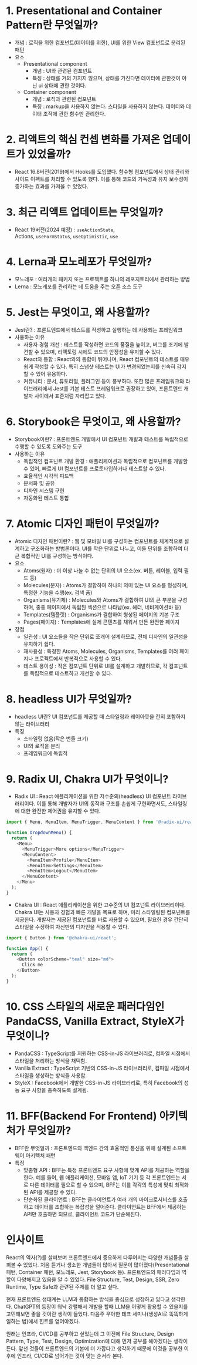 # 1. Presentational and Container Pattern란 무엇일까?
- 개념 : 로직을 위한 컴포넌트(데이터를 위한), UI를 위한 View 컴포넌트로 분리된 패턴
- 요소
  - Presentational component
    - 개념 : UI와 관련된 컴포넌트
    - 특징 : 상태를 거의 가지지 않으며, 상태를 가진다면 데이터에 관한것이 아닌 ui 상태에 관한 것이다.
  - Container component
    - 개념 : 로직과 관련된 컴포넌트
    - 특징 : markup을 사용하지 않는다. 스타일을 사용하지 않는다. 데이터와 데이터 조작에 관한 함수만 관리한다.

# 2. 리액트의 핵심 컨셉 변화를 가져온 업데이트가 있었을까?
- React 16.8버전(2019)에서 Hooks를 도입했다. 함수형 컴포넌트에서 상태 관리와 사이드 이펙트를 처리할 수 있도록 했다. 이를 통해 코드의 가독성과 유지 보수성이 증가하는 효과를 가져올 수 있었다. 

# 3. 최근 리액트 업데이트는 무엇일까?
- React 19버전(2024 예정) : `useActionState`, <form> Actions, `useFormStatus`, `useOptimistic`, `use`

# 4. Lerna과 모노레포가 무엇일까?
- 모노레포 : 여러개의 패키지 또는 프로젝트를 하나의 레포지토리에서 관리하는 방법
- Lerna : 모노레포를 관리하는 데 도움을 주는 오픈 소스 도구

# 5. Jest는 무엇이고, 왜 사용할까?
- Jest란? : 프론트엔드에서 테스트를 작성하고 실행하는 데 사용되는 프레임워크
- 사용하는 이유
  - 사용자 경험 개선 : 테스트를 작성하면 코드의 품질을 높이고, 버그를 조기에 발견할 수 있으며, 리팩토링 시에도 코드의 안정성을 유지할 수 있다.
  - React와 통합 : React와의 통합이 뛰어나며, React 컴포넌트의 테스트를 매우 쉽게 작성할 수 있다. 특히 스냅샷 테스트는 UI가 변경되었는지를 신속히 감지할 수 있어 유용하다.
  - 커뮤니티 : 문서, 튜토리얼, 플러그인 등이 풍부하다. 또한 많은 프레임워크와 라이브러리에서 Jest를 기본 테스트 프레임워크로 권장하고 있어, 프론트엔드 개발자 사이에서 표준처럼 자리잡고 있다.

# 6. Storybook은 무엇이고, 왜 사용할까?
- Storybook이란? : 프론트엔드 개발에서 UI 컴포넌트 개발과 테스트를 독립적으로 수행할 수 있도록 도와주는 도구
- 사용하는 이유 
  - 독립적인 컴포넌트 개발 환경 : 애플리케이션과 독립적으로 컴포넌트를 개발할 수 있어, 빠르게 UI 컴포넌트를 프로토타입하거나 테스트할 수 있다.
  - 효율적인 시각적 피드백
  - 문서화 및 공유
  - 디자인 시스템 구현
  - 자동화된 테스트 통합

# 7. Atomic 디자인 패턴이 무엇일까?
- Atomic 디자인 패턴이란? : 웹 및 모바일 UI를 구성하는 컴포넌트를 체계적으로 설계하고 구조화하는 방법론이다. UI를 작은 단위로 나누고, 이들 단위를 조합하여 더 큰 복합적인 UI를 구성하는 방식이다.
- 요소
  -  Atoms(원자) : 더 이상 나눌 수 없는 단위의 UI 요소(ex. 버튼, 레이블, 입력 필드 등)
  -  Molecules(분자) : Atoms가 결합하여 하나의 의미 있는 UI 요소를 형성하며, 특정한 기능을 수행(ex. 검색 폼)
  -  Organisms(유기체) : Molecules와 Atoms가 결합하여 UI의 큰 부분을 구성하며, 종종 페이지에서 독립된 섹션으로 나타남(ex. 헤더, 네비게이션바 등)
  -  Templates(템플릿) : Organisms가 결합하여 형성된 페이지의 기본 구조
  -  Pages(페이지) : Templates에 실제 콘텐츠를 채워서 만든 완전한 페이지
- 장점
  - 일관성 : UI 요소들을 작은 단위로 쪼개어 설계하므로, 전체 디자인의 일관성을 유지하기 쉽다. 
  - 재사용성 : 특정한 Atoms, Molecules, Organisms, Templates를 여러 페이지나 프로젝트에서 반복적으로 사용할 수 있다.
  - 테스트 용이성 : 작은 컴포넌트 단위로 UI를 설계하고 개발하므로, 각 컴포넌트를 독립적으로 테스트하고 개선할 수 있다.

# 8. headless UI가 무엇일까?
- headless UI란? UI 컴포넌트를 제공할 때 스타일링과 레이아웃을 전혀 포함하지 않는 라이브러리
- 특징
  - 스타일링 없음(작은 번들 크기)
  - UI와 로직을 분리
  - 프레임워크에 독립적

# 9. Radix UI, Chakra UI가 무엇이니?
- Radix UI : React 애플리케이션을 위한 저수준의(headless) UI 컴포넌트 라이브러리이다. 이를 통해 개발자가 UI의 동작과 구조를 손쉽게 구현하면서도, 스타일링에 대한 완전한 제어권을 유지할 수 있다.

```js
import { Menu, MenuItem, MenuTrigger, MenuContent } from '@radix-ui/react-menu';

function DropdownMenu() {
  return (
    <Menu>
      <MenuTrigger>More options</MenuTrigger>
      <MenuContent>
        <MenuItem>Profile</MenuItem>
        <MenuItem>Settings</MenuItem>
        <MenuItem>Logout</MenuItem>
      </MenuContent>
    </Menu>
  );
}

```

- Chakra UI : React 애플리케이션을 위한 고수준의 UI 컴포넌트 라이브러리이다. Chakra UI는 사용자 경험과 빠른 개발을 목표로 하며, 미리 스타일링된 컴포넌트를 제공한다. 개발자는 제공된 컴포넌트를 바로 사용할 수 있으며, 필요한 경우 간단히 스타일을 수정하여 자신만의 디자인을 적용할 수 있다.

```js
import { Button } from '@chakra-ui/react';

function App() {
  return (
    <Button colorScheme="teal" size="md">
      Click me
    </Button>
  );
}

```

# 10. CSS 스타일의 새로운 패러다임인 PandaCSS, Vanilla Extract, StyleX가 무엇이니?
- PandaCSS : TypeScript를 지원하는 CSS-in-JS 라이브러리로, 컴파일 시점에서 스타일을 처리하는 방식을 채택함.
- Vanilla Extract : TypeScript 기반의 CSS-in-JS 라이브러리로, 컴파일 시점에서 스타일을 생성하는 방식을 사용함.
- StyleX : Facebook에서 개발한 CSS-in-JS 라이브러리로, 특히 Facebook의 성능 요구 사항을 충족하도록 설계됨.

# 11. BFF(Backend For Frontend) 아키텍처가 무엇일까?
- BFF란 무엇일까 : 프론트엔드와 백엔드 간의 효율적인 통신을 위해 설계된 소프트웨어 아키텍처 패턴
- 특징
  - 맞춤형 API : BFF는 특정 프론트엔드 요구 사항에 맞게 API를 제공하는 역할을 한다. 예를 들어, 웹 애플리케이션, 모바일 앱, IoT 기기 등 각 프론트엔드는 서로 다른 데이터를 필요로 할 수 있으며, BFF는 이를 각각의 특성에 맞춰 최적화된 API를 제공할 수 있다.
  - 단순화된 클라이언트 : BFF는 클라이언트가 여러 개의 마이크로서비스를 호출하고 데이터를 조합하는 복잡성을 덜어준다. 클라이언트는 BFF에서 제공하는 API만 호출하면 되므로, 클라이언트 코드가 단순해진다.

# 인사이트
React의 역사(?)를 살펴보며 프론트엔드에서 중요하게 다루어지는 다양한 개념들을 살펴볼 수 있었다. 처음 듣거나 생소한 개념들이 많아서 질문이 많아졌다(Presentational 패턴, Container 패턴, 모노레포, Jest, Storybook 등). 프론트엔드의 패러다임과 역할이 다양해지고 있음을 알 수 있었다. File Structure, Test, Design, SSR, Zero Runtime, Type Safe과 관련된 주제를 더 알고 싶다.

현재 프론트엔드 생태계는 LLM과 통합하는 방식을 중심으로 성장하고 있다고 생각한다. ChatGPT의 등장이 워낙 강렬해서 개발을 할때 LLM을 어떻게 활용할 수 있을지를 고민해보면 좋을 것이란 생각이 들었다. 다음주 우아한 테크 세미나(생성AI로 똑똑하게 일하는 법)에서 힌트를 얻어야겠다.

원래는 인프라, CI/CD를 공부하고 싶었는데 그 이전에 File Structure, Design Pattern, Type, Test, Design, Optimization에 대해 먼저 공부를 해야겠다는 생각이 든다. 앞선 것들이 프론트엔드의 기본에 더 가깝다고 생각하기 때문에 이것을 공부한 이후에 인프라, CI/CD로 넘어가는 것이 맞는 순서라 본다.

